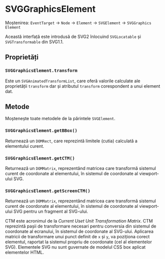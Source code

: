 # SVGGraphics​Element

Moștenirea: `EventTarget` -> `Node` -> `Element` -> `SVGElement` -> `SVGGraphics​Element`

Această interfață este introdusă de SVG2 înlocuind `SVGLocatable` și `SVGTransformable` din SVG1.1.

## Proprietăți

### `SVGGraphicsElement.transform`

Este un `SVGAnimated​Transform​List`, care oferă valorile calculate ale proprietății `transform` dar și atributul `transform` corespondent a unui element dat.

## Metode

Moștenește toate metodele de la părintele `SVG​Element`.

### `SVGGraphicsElement.getBBox()`

Returnează un `DOMRect`, care reprezintă limitele (cutia) calculată a elementului curent.

### `SVGGraphicsElement.getCTM()`

Returnează un `DOMMatrix`, reprezentând matricea care transformă sistemul curent de coordonate al elementului, în sistemul de coordonate al viewport-ului SVG.

### `SVGGraphicsElement.getScreenCTM()`

Returnează un `DOMMatrix`, reprezentând matricea care transformă sistemul curent de coordonate al elementului, în sistemul de coordonate al viewport-ului SVG pentru un fragment al SVG-ului.

CTM este acronimul de la *Current Uset Unit Transformation Matrix*. CTM reprezintă pașii de transformare necesari pentru conversia din sistemul de coordonate al ecranului, în sistemul de coordonate al SVG-ului. Aplicarea matricii de transformare unui punct definit de `x` și `y`, va poziționa corect elementul, raportat la sistemul propriu de coordonate (cel al elementelor SVG).
Elementele SVG nu sunt guvernate de modelul CSS box aplicat elementelor HTML.
